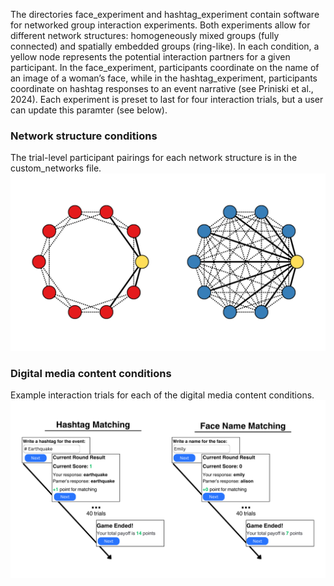 The directories face_experiment and hashtag_experiment contain software for networked group interaction experiments. Both experiments allow for different network structures: homogeneously mixed groups (fully connected) and spatially embedded groups (ring-like). In each condition, a yellow node represents the potential interaction partners for a given participant. In the face_experiment, participants coordinate on the name of an image of a woman’s face, while in the hashtag_experiment, participants coordinate on hashtag responses to an event narrative (see Priniski et al., 2024). Each experiment is preset to last for four interaction trials, but a user can update this paramter (see below). 

### Network structure conditions

The trial-level participant pairings for each network structure is in the custom_networks file.  
![Network conditions](Images/network_conditions.png)

### Digital media content conditions
Example interaction trials for each of the digital media content conditions. 
![content conditions](Images/content_conditions.png)
